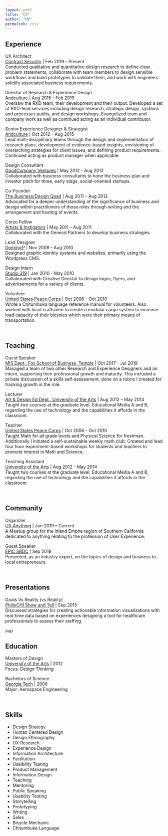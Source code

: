 ```yaml
---
layout: post
title: "CV"
author: "DP"
permalink: /cv/
---
```

<div class="col23">
  <h2>Experience</h2>
  <p><sans>UX Architect</sans> <br>
  <a href="https://www.contrastsecurity.com/" title="Contrast Security's Homepage">Contrast Security</a> | Feb 2019 - Present <br>
 Conducted qualitative and quantitative design research to define clear problem statements, collaborate with team members to design sensible workflows and build prototypes to validate them, and work with engineers solidify associated business requirements.</p>

  <p><sans>Director of Research & Experience Design</sans> <br>
  <a href="http://andculture.com" title="Andculture's Homepage">Andculture</a> | Aug 2015 - Feb 2019 <br>
  Oversaw the RXD team, their development and their output. Developed a set of RXD-lead services including design research, strategic design, systems and processes audits, and design workshops. Evangelized team and company work as well as continued acting as an individual contributor.</p>

  <p><sans>Senior Experience Designer & Strategist</sans> <br>
  <a href="http://andculture.com" title="Andculture's Homepage">Andculture</a> | Oct 2012 - Aug 2015 <br>
  Lead multi-disciplinary teams through the design and implementation of research plans, development of evidence-based insights, envisioning of overarching strategies for client issues, and defining product requirements. Continued acting as product manager when applicable.</p>

  <p><sans>Design Consultant</sans> <br>
  <a href="https://www.crunchbase.com/organization/goodcompany-ventures" title="GoodCompany Ventures' Crunchbase page">GoodCompany Ventures</a> | May 2012 - Aug 2012 <br>
  Collaborated with business consultants to hone the business plan and investor pitch for three, early stage, social-oriented startups.</p>

  <p><sans>Co-Founder</sans> <br>
  <a href="https://thebdq.wordpress.com" title="The BDQ's Homepage">The Business/Design Quad</a> | Aug 2011 –  Aug 2012 <br>
  Advocated for a deeper understanding of the significance of business and design within practitioners of those roles through writing and the arrangement and hosting of events.</p>

  <p><sans>Corzo Fellow</sans> <br>
  <a href="https://www.fastcompany.com/3003867/how-marc-ecko-rebranding-venture-capital-artists-instigators" title="Fast Co. Article">Artists & Instigators</a> | May 2011 – Aug 2011 <br>
  Collaborated with the General Partners to develop business strategies.</p>

  <p><sans>Lead Designer</sans> <br>
  <a href="https://dpresto.github.io" title="This same website">DominicP</a> | Nov 2008 - Aug 2010 <br>
  Designed graphic identity systems and websites, primarily using the Wordpress CMS.</p>

  <p><sans>Design Intern</sans> <br>
  <a href="http://www.studio318.com" title="Studio 318's Homepage">Studio 318</a> | Jan 2010 - May 2010 <br>
  Collaborated with Creative Director to design logos, flyers, and advertisements for a variety of clients.</p>

  <p><sans>Volunteer</sans> <br>
  <a href="https://www.peacecorps.gov" title="U.S. Peace Corps' Homepage">United States Peace Corps</a> | Oct 2006 - Oct 2010 <br>
  Wrote a Chitumbuka language reference manual for volunteers. Also worked with local craftsmen to create a modular cargo system to increase load capacity of their bicycles which were their primary means of transportation.</p><br>

  <h2>Teaching</h2>
  <p><sans>Guest Speaker</sans> <br>
  <a href="https://community.mis.temple.edu" title="Temple MIS Dept.'s Homepage">MIS Dept., Fox School of Business, Temple</a> | Oct 2017 -  Jul 2019 <br>
  Managed a team of two other Research and Experience Designers and an intern, supporting their professional growth and maturity. This included a private discussion of a skills self-assessment, done on a rubric I created for tracking growth in the role.</p>

  <p><sans>Lecturer</sans> <br>
  <a href="https://www.uarts.edu" title="UArts' Homepage">Art & Design Ed Dept., University of the Arts</a> | Aug 2012 – May 2014 <br>
    Taught two courses at the graduate level, Educational Media A and B, regarding the use of technology and the capabilities it affords in the classroom.</p>

  <p><sans>Teacher</sans> <br>
  <a href="https://www.peacecorps.gov" title="U.S. Peace Corps' Homepage">United States Peace Corps</a> | Oct 2006 - Oct 2010 <br>
    Taught Math for all grade levels and Physical Science for freshman. Additionally I Initiated a self-sustainable weekly math club; Created and lead four hour experiment-based workshops for students and teachers to promote interest in Math and Science.</p>

  <p><sans>Teaching Assistant</sans> <br>
  <a href="https://www.uarts.edu" title="UArts' Homepage">University of the Arts</a> | Aug 2012 – May 2014 <br>
  Taught two courses at the graduate level, Educational Media A and B, regarding the use of technology and the capabilities it affords in the classroom.</p><br>

  <h2>Community</h2>
    <p><sans>Organizer</sans> <br>
  <a href="https://www.meetup.com/uxanything/" title="UX Anything Meetup Page">UX Anything</a> | Jun 2019 – Current <br>
    A Meetup group for the Inland Empire region of Southern California dedicated to anything relating to the profession of User Experience.
    <p><sans>Guest Speaker</sans> <br>
  <a href="https://sbdctech.com/EPIC/" title="EPIC's Homepage">EPIC SBDC</a> | Sep 2018 <br>
    Presented, as an industry expert, on the topics of design and business to local entrepreneurs.</p><br>

  <h2>Presentations</h2>
    <p><sans>Goals Vs Reality (vs Reality)</sans> <br>
  <a href="https://vimeo.com/145221080" title="Healthcare Analytics Dashbaord Design - PhillyChi 2015 Show and Tell Vimeo page">PhillyCHI Show and Tell</a> | Sep 2015 <br>
  Discussed strategies for creating actionable information visualizations with real-time data based on experiences designing a tool for healthcare professionals to assess their staffing.</p>sup</div>

<div class="col3">
  <h2>Education</h2>
  <p><sans>Masters of Design</sans> <br>
  <a href="https://www.uarts.edu" title="UArts Homepage">University of the Arts</a> | 2012 <br>
  Focus: Design Thinking </p>

  <p><sans>Bachelors of Science</sans> <br>
  <a href="https://www.gatech.edu" title="Georgia Tech Hompage">Georgia Tech</a> | 2006 <br>
  Major: Aerospace Engineering </p><br>

  <h2>Skills</h2>
  <ul>
    <li>Design Strategy</li>
    <li>Human Centered Design</li>
    <li>Design Ethnography</li>
    <li>UX Research</li>
    <li>Experience Design</li>
    <li>Information Architecture</li>
    <li>Facilitation</li>
    <li>Usaibility Testing</li>
    <li>Product Management</li>
    <li>Information Design</li>
    <li>Teaching</li>
    <li>Mentoring</li>
    <li>Public Speaking</li>
    <li>Usability Testing</li>
    <li>Storytelling</li>
    <li>Prototyping</li>
    <li>Writing</li>
    <li>Sales</li>
    <li>Bicycle Mechanic</li>
    <li>Chitumbuka Language</li>
  </ul>
  </div>
